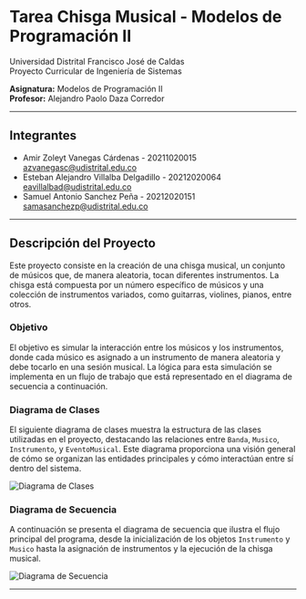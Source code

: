 # Tarea Chisga Musical - Modelos de Programación II

Universidad Distrital Francisco José de Caldas  
Proyecto Curricular de Ingeniería de Sistemas

**Asignatura:** Modelos de Programación II  
**Profesor:** Alejandro Paolo Daza Corredor

---

## Integrantes

- Amir Zoleyt Vanegas Cárdenas - 20211020015 <br> azvanegasc@udistrital.edu.co
- Esteban Alejandro Villalba Delgadillo - 20212020064 <br> eavillalbad@udistrital.edu.co
- Samuel Antonio Sanchez Peña - 20212020151 <br> samasanchezp@udistrital.edu.co

---

## Descripción del Proyecto

Este proyecto consiste en la creación de una chisga musical, un conjunto de músicos que, de manera aleatoria, tocan diferentes instrumentos. La chisga está compuesta por un número específico de músicos y una colección de instrumentos variados, como guitarras, violines, pianos, entre otros.

### Objetivo

El objetivo es simular la interacción entre los músicos y los instrumentos, donde cada músico es asignado a un instrumento de manera aleatoria y debe tocarlo en una sesión musical. La lógica para esta simulación se implementa en un flujo de trabajo que está representado en el diagrama de secuencia a continuación.

### Diagrama de Clases

El siguiente diagrama de clases muestra la estructura de las clases utilizadas en el proyecto, destacando las relaciones entre `Banda`, `Musico`, `Instrumento`, y `EventoMusical`. Este diagrama proporciona una visión general de cómo se organizan las entidades principales y cómo interactúan entre sí dentro del sistema.

![Diagrama de Clases](https://github.com/Inaryuta/Modelos-II/blob/master/Chizga/Diagram/DiagramaClases.png)

###  Diagrama de Secuencia

A continuación se presenta el diagrama de secuencia que ilustra el flujo principal del programa, desde la inicialización de los objetos `Instrumento` y `Musico` hasta la asignación de instrumentos y la ejecución de la chisga musical.

![Diagrama de Secuencia](https://github.com/Inaryuta/Modelos-II/blob/master/Chizga/Diagram/DiagramaSecuencia.png)

---